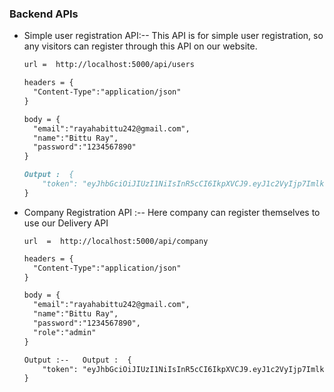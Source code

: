 ### Backend APIs

- Simple user registration API:--  This API is for simple user registration, so any visitors can register through this API on our website. 

  ```markdown
  url =  http://localhost:5000/api/users
  ```

  ```markdown
  headers = {
  	"Content-Type":"application/json"
  }
  ```

  ```markdown
  body = {
  	"email":"rayahabittu242@gmail.com",
  	"name":"Bittu Ray",
  	"password":"1234567890"
  }
  ```

  ```markdown
  Output :  {
      "token": "eyJhbGciOiJIUzI1NiIsInR5cCI6IkpXVCJ9.eyJ1c2VyIjp7ImlkIjoiNWU1MGU2YzkxOGU5ZjkzMDZjNzFiMWRhIn0sImlhdCI6MTU4MjM2MDI2NSwiZXhwIjoxNTg1OTYwMjY1fQ.DcaiJKMeL_EK80UplFzLlLUDSedzCq1909NMUGgnnxI"
  }
  
  ```
  
- Company Registration API :-- Here company can register themselves to use our Delivery API

  ```
  url  =  http://localhost:5000/api/company
  ```

  ```markdown
  headers = {
  	"Content-Type":"application/json"
  }
  ```

  ```markdown
  body = {
  	"email":"rayahabittu242@gmail.com",
  	"name":"Bittu Ray",
  	"password":"1234567890",
  	"role":"admin"
  }
  ```

  ```markdown
  Output :--   Output :  {
      "token": "eyJhbGciOiJIUzI1NiIsInR5cCI6IkpXVCJ9.eyJ1c2VyIjp7ImlkIjoiNWU1MGU2YzkxOGU5ZjkzMDZjNzFiMWRhIn0sImlhdCI6MTU4MjM2MDI2NSwiZXhwIjoxNTg1OTYwMjY1fQ.DcaiJKMeL_EK80UplFzLlLUDSedzCq1909NMUGgnnxI"
  }
  
  ```

  

